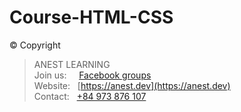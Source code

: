 # Course-HTML-CSS

© Copyright
> ANEST LEARNING  
> Join us: &nbsp;&nbsp;&nbsp; [Facebook groups](https://www.facebook.com/groups/anest.learning/)  
> Website: &nbsp; [https://anest.dev](https://anest.dev)  
> Contact: &nbsp; [+84 973 876 107](https://github.com/AnestAcademy/Course-HTML-CSS)
